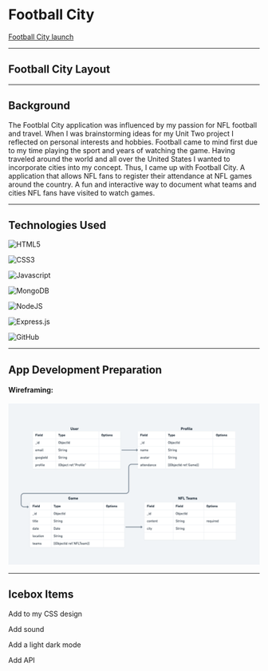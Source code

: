 # Football City

[Football City launch]()


***

## Football City Layout

***

## Background

The Footblal City application was influenced by my passion for NFL football and travel. When I was brainstorming ideas for my Unit Two project I reflected on personal interests and hobbies. Football came to mind first due to my time playing the sport and years of watching the game. Having traveled around the world and all over the United States I wanted to incorporate cities into my concept. Thus, I came up with Football City. A application that allows NFL fans to register their attendance at NFL games around the country. A fun and interactive way to document what teams and cities NFL fans have visited to watch games.

***
## Technologies Used

![HTML5](https://img.shields.io/badge/HTML5-E34F26?style=for-the-badge&logo=html5&logoColor=white)

![CSS3](https://img.shields.io/badge/CSS3-1572B6?style=for-the-badge&logo=css3&logoColor=white)

![Javascript](https://img.shields.io/badge/JavaScript-F7DF1E?style=for-the-badge&logo=javascript&logoColor=black)

![MongoDB](https://img.shields.io/badge/MongoDB-%234ea94b.svg?style=for-the-badge&logo=mongodb&logoColor=white)

![NodeJS](https://img.shields.io/badge/node.js-6DA55F?style=for-the-badge&logo=node.js&logoColor=white)

![Express.js](https://img.shields.io/badge/express.js-%23404d59.svg?style=for-the-badge&logo=express&logoColor=%2361DAFB)

![GitHub](https://img.shields.io/badge/github-%23121011.svg?style=for-the-badge&logo=github&logoColor=white) 

***

## App Development Preparation

#### Wireframing:

![Wireframe!](/wire-images/wire-framing-unit-two.png "Wireframe")

***

## Icebox Items

Add to my CSS design

Add sound

Add a light dark mode

Add API